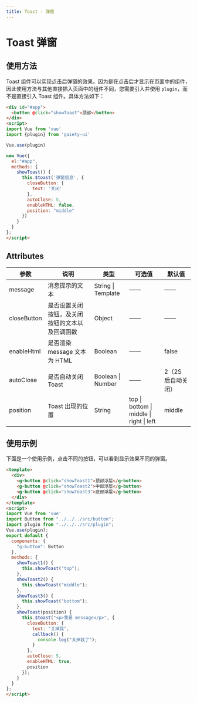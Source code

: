 ```yaml
---
title: Toast - 弹窗
---
```

# Toast 弹窗

## 使用方法

Toast 组件可以实现点击后弹窗的效果。因为是在点击后才显示在页面中的组件，因此使用方法与其他直接插入页面中的组件不同，您需要引入并使用 `plugin`，而不是直接引入 Toast 组件。具体方法如下： 

```html
<div id="#app">
  <button @click="showToast">顶部</button>
</div>
<script>
import Vue from 'vue'
import {plugin} from 'gaiety-ui'

Vue.use(plugin)

new Vue({
  el:"#app",
  methods: {
    showToast() {
      this.$toast('弹窗信息', { 
        closeButton: {
          text: '关闭'
        },
        autoClose: 5,
        enableHTML: false,
        position: "middle"
      })
    }
  }
};
</script>
```

##  Attributes

| 参数        | 说明                                           | 类型               | 可选值                                   | 默认值             |
| ----------- | ---------------------------------------------- | ------------------ | ---------------------------------------- | ------------------ |
| message     | 消息提示的文本                                 | String \| Template | ——                                       | ——                 |
| closeButton | 是否设置关闭按钮，及关闭按钮的文本以及回调函数 | Object             | ——                                       | ——                 |
| enableHtml  | 是否渲染 message 文本为 HTML                   | Boolean            | ——                                       | false              |
| autoClose   | 是否自动关闭 Toast                             | Boolean \| Number  | ——                                       | 2（2S 后自动关闭） |
| position    | Toast 出现的位置                               | String             | top \| bottom \| middle \| right \| left | middle             |

## 使用示例

下面是一个使用示例，点击不同的按钮，可以看到显示效果不同的弹窗。 

<ClientOnly>
  <toast-demos></toast-demos>
</ClientOnly>

``` html
<template>
  <div>
    <g-button @click="showToast1">顶部浮层</g-button>
    <g-button @click="showToast2">中部浮层</g-button>
    <g-button @click="showToast3">底部浮层</g-button>
  </div>
</template>
<script>
import Vue from 'vue'
import Button from "../../../src/button";
import plugin from "../../../src/plugin";
Vue.use(plugin);
export default {
  components: {
    "g-button": Button
  },
  methods: {
    showToast1() {
      this.showToast("top");
    },
    showToast2() {
      this.showToast("middle");
    },
    showToast3() {
      this.showToast("bottom");
    },
    showToast(position) {
      this.$toast("<p>我是 message</p>", {
        closeButton: {
          text: "关掉我",
          callback() {
            console.log("关掉我了");
          }
        },
        autoClose: 5,
        enableHTML: true,
        position
      });
    }
  }
};
</script>
```